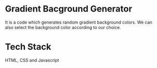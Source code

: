 # Gradient Bacground Generator


It is a code which generates random gradient background colors. We can also select the background color according to our choice.

# Tech Stack
HTML, CSS and Javascript






